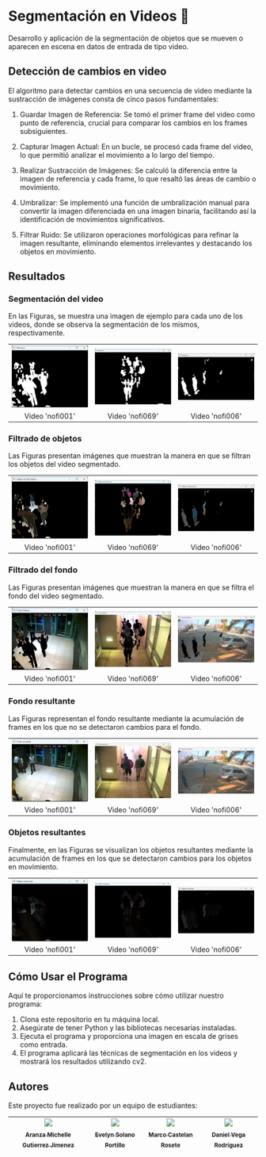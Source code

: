 # Segmentación en Videos 📸
Desarrollo y aplicación de la segmentación de objetos que se mueven o aparecen en escena en datos de entrada de tipo video.

## Detección de cambios en video
El algoritmo para detectar cambios en una secuencia
de video mediante la sustracción de imágenes consta
de cinco pasos fundamentales:

1. Guardar Imagen de Referencia: Se tomó el primer frame del video como punto de referencia, crucial para comparar los cambios en los frames subsiguientes.

2. Capturar Imagen Actual: En un bucle, se procesó cada frame del video, lo que permitió analizar el movimiento a lo largo del tiempo.

3. Realizar Sustracción de Imágenes: Se calculó la diferencia entre la imagen de referencia y cada frame, lo que resaltó las áreas de cambio o movimiento.

4. Umbralizar: Se implementó una función de umbralización manual para convertir la imagen diferenciada en una imagen binaria, facilitando así la identificación de movimientos significativos.

5. Filtrar Ruido: Se utilizaron operaciones morfológicas para refinar la imagen resultante, eliminando elementos irrelevantes y destacando los objetos en movimiento.

## Resultados

### Segmentación del video

En las Figuras, se muestra una imagen de ejemplo para cada uno de los videos, donde se observa la segmentación de los mismos, respectivamente.

<table>
  <tr>
    <td align="center">
      <img src="Imagenes_Readme/image1.png" alt="Resultado 1" width="400"/>
    </td>
    <td align="center">
      <img src="Imagenes_Readme/image6.png" alt="Resultado 1" width="400"/>
    </td>
    <td align="center">
      <img src="Imagenes_Readme/image11.png" alt="Resultado 1" width="400"/>
    </td>
  </tr>
  <tr>
    <td align="center">
      Video 'nofi001'
    </td>
    <td align="center">
      Video 'nofi069'
    </td>
    <td align="center">
      Video 'nofi006'
    </td>
  </tr>
</table>


### Filtrado de objetos

Las Figuras presentan imágenes que muestran la manera en que se filtran los objetos del video segmentado.

<table>
  <tr>
    <td align="center">
      <img src="Imagenes_Readme/image2.png" alt="Resultado 1" width="400"/>
    </td>
    <td align="center">
      <img src="Imagenes_Readme/image7.png" alt="Resultado 1" width="400"/>
    </td>
    <td align="center">
      <img src="Imagenes_Readme/image12.png" alt="Resultado 1" width="400"/>
    </td>
  </tr>
  <tr>
    <td align="center">
      Video 'nofi001'
    </td>
    <td align="center">
      Video 'nofi069'
    </td>
    <td align="center">
      Video 'nofi006'
    </td>
  </tr>
</table>


### Filtrado del fondo

Las Figuras presentan imágenes que muestran la manera en que se filtra el fondo del video segmentado.

<table>
  <tr>
    <td align="center">
      <img src="Imagenes_Readme/image3.png" alt="Resultado 1" width="400"/>
    </td>
    <td align="center">
      <img src="Imagenes_Readme/image8.png" alt="Resultado 1" width="400"/>
    </td>
    <td align="center">
      <img src="Imagenes_Readme/image13.png" alt="Resultado 1" width="400"/>
    </td>
  </tr>
  <tr>
    <td align="center">
      Video 'nofi001'
    </td>
    <td align="center">
      Video 'nofi069'
    </td>
    <td align="center">
      Video 'nofi006'
    </td>
  </tr>
</table>

### Fondo resultante

Las Figuras representan el fondo resultante mediante la acumulación de frames en los que no se detectaron cambios para el fondo.

<table>
  <tr>
    <td align="center">
      <img src="Imagenes_Readme/image4.png" alt="Resultado 1" width="400"/>
    </td>
    <td align="center">
      <img src="Imagenes_Readme/image9.png" alt="Resultado 1" width="400"/>
    </td>
    <td align="center">
      <img src="Imagenes_Readme/image14.png" alt="Resultado 1" width="400"/>
    </td>
  </tr>
  <tr>
    <td align="center">
      Video 'nofi001'
    </td>
    <td align="center">
      Video 'nofi069'
    </td>
    <td align="center">
      Video 'nofi006'
    </td>
  </tr>
</table>

### Objetos resultantes

Finalmente, en las Figuras se visualizan los objetos resultantes mediante la acumulación de frames en los que se detectaron cambios para los objetos en movimiento.


<table>
  <tr>
    <td align="center">
      <img src="Imagenes_Readme/image5.png" alt="Resultado 1" width="400"/>
    </td>
    <td align="center">
      <img src="Imagenes_Readme/image10.png" alt="Resultado 1" width="400"/>
    </td>
    <td align="center">
      <img src="Imagenes_Readme/image15.png" alt="Resultado 1" width="400"/>
    </td>
  </tr>
  <tr>
    <td align="center">
      Video 'nofi001'
    </td>
    <td align="center">
      Video 'nofi069'
    </td>
    <td align="center">
      Video 'nofi006'
    </td>
  </tr>
</table>


## Cómo Usar el Programa

Aquí te proporcionamos instrucciones sobre cómo utilizar nuestro programa:
1. Clona este repositorio en tu máquina local.
2. Asegúrate de tener Python y las bibliotecas necesarias instaladas.
3. Ejecuta el programa y proporciona una imagen en escala de grises como entrada.
4. El programa aplicará las técnicas de segmentación en los videos  y mostrará los resultados utilizando cv2.

## Autores

Este proyecto fue realizado por un equipo de estudiantes:

| [<img src="https://avatars.githubusercontent.com/u/113084234?v=4" width=115><br><sub>Aranza Michelle Gutierrez Jimenez</sub>](https://github.com/AranzaMich) |  [<img src="https://avatars.githubusercontent.com/u/113297618?v=4" width=115><br><sub>Evelyn Solano Portillo</sub>](https://github.com/Eveeelyyyn) |  [<img src="https://avatars.githubusercontent.com/u/112792541?v=4" width=115><br><sub>Marco Castelan Rosete</sub>](https://github.com/marco2220x) | [<img src="https://avatars.githubusercontent.com/u/113079687?v=4" width=115><br><sub>Daniel Vega Rodríguez</sub>](https://github.com/DanVer2002) |
| :---: | :---: | :---: | :---: |
